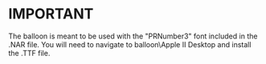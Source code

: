 # IMPORTANT
The balloon is meant to be used with the "PRNumber3" font included in the .NAR file.
You will need to navigate to balloon\Apple II Desktop and install the .TTF file.
